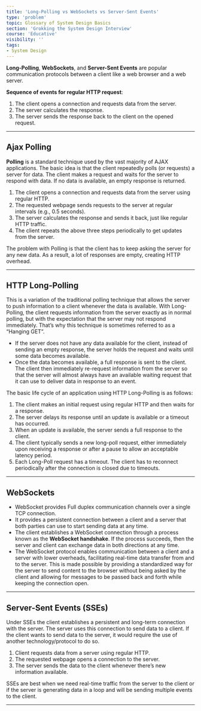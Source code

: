 ```yaml
---
title: 'Long-Polling vs WebSockets vs Server-Sent Events'
type: 'problem'
topic: Glossary of System Design Basics
section: 'Grokking the System Design Interview'
course: 'Educative'
visibility: ''
tags:
- System Design
---
```

**Long-Polling**, **WebSockets**, and **Server-Sent Events** are popular communication protocols between a client like a web browser and a web server.

**Sequence of events for regular HTTP request**:
1. The client opens a connection and requests data from the server.
2. The server calculates the response.
3. The server sends the response back to the client on the opened request.

---
## Ajax Polling
**Polling** is a standard technique used by the vast majority of AJAX applications. The basic idea is that the client repeatedly polls (or requests) a server for data. The client makes a request and waits for the server to respond with data. If no data is available, an empty response is returned.
1. The client opens a connection and requests data from the server using regular HTTP.
1. The requested webpage sends requests to the server at regular intervals (e.g., 0.5 seconds).
1. The server calculates the response and sends it back, just like regular HTTP traffic.
1. The client repeats the above three steps periodically to get updates from the server.

The problem with Polling is that the client has to keep asking the server for any new data. As a result, a lot of responses are empty, creating HTTP overhead.

---
## HTTP Long-Polling
This is a variation of the traditional polling technique that allows the server to push information to a client whenever the data is available. With Long-Polling, the client requests information from the server exactly as in normal polling, but with the expectation that the server may not respond immediately. That’s why this technique is sometimes referred to as a “Hanging GET”.
- If the server does not have any data available for the client, instead of sending an empty response, the server holds the request and waits until some data becomes available.
- Once the data becomes available, a full response is sent to the client. The client then immediately re-request information from the server so that the server will almost always have an available waiting request that it can use to deliver data in response to an event.

The basic life cycle of an application using HTTP Long-Polling is as follows:
1. The client makes an initial request using regular HTTP and then waits for a response.
1. The server delays its response until an update is available or a timeout has occurred.
1. When an update is available, the server sends a full response to the client.
1. The client typically sends a new long-poll request, either immediately upon receiving a response or after a pause to allow an acceptable latency period.
1. Each Long-Poll request has a timeout. The client has to reconnect periodically after the connection is closed due to timeouts.

---
## WebSockets
- WebSocket provides Full duplex communication channels over a single TCP connection. 
- It provides a persistent connection between a client and a server that both parties can use to start sending data at any time. 
- The client establishes a WebSocket connection through a process known as the **WebSocket handshake**. If the process succeeds, then the server and client can exchange data in both directions at any time. 
- The WebSocket protocol enables communication between a client and a server with lower overheads, facilitating real-time data transfer from and to the server. This is made possible by providing a standardized way for the server to send content to the browser without being asked by the client and allowing for messages to be passed back and forth while keeping the connection open.

---
## Server-Sent Events (SSEs)
Under SSEs the client establishes a persistent and long-term connection with the server. The server uses this connection to send data to a client. If the client wants to send data to the server, it would require the use of another technology/protocol to do so.
1. Client requests data from a server using regular HTTP.
2. The requested webpage opens a connection to the server.
3. The server sends the data to the client whenever there’s new information available.

SSEs are best when we need real-time traffic from the server to the client or if the server is generating data in a loop and will be sending multiple events to the client.

---